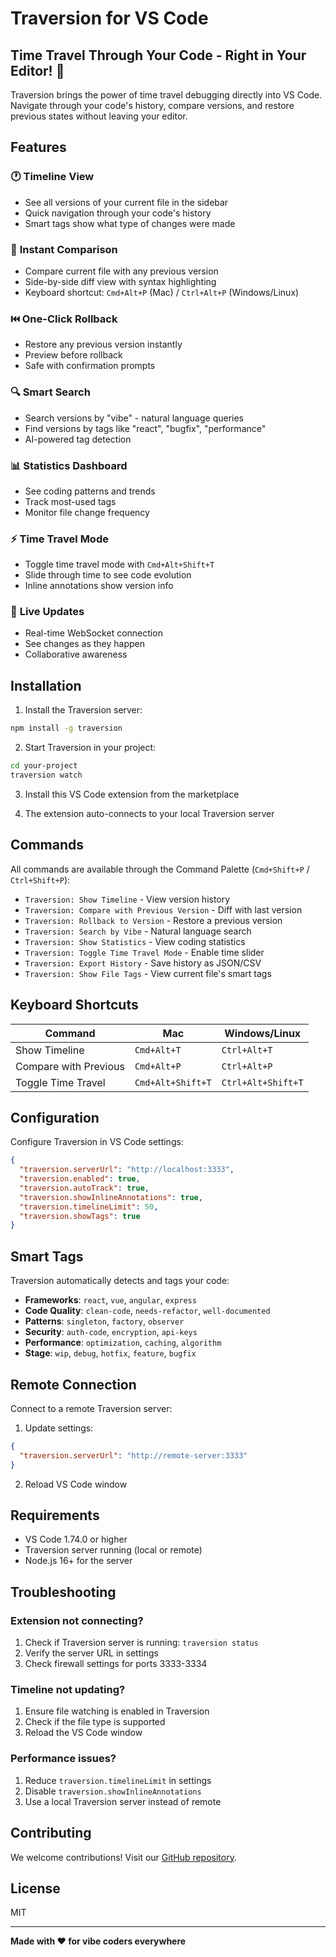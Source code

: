 # Traversion for VS Code

## Time Travel Through Your Code - Right in Your Editor! 🚀

Traversion brings the power of time travel debugging directly into VS Code. Navigate through your code's history, compare versions, and restore previous states without leaving your editor.

## Features

### 🕐 **Timeline View**
- See all versions of your current file in the sidebar
- Quick navigation through your code's history
- Smart tags show what type of changes were made

### 🔄 **Instant Comparison**
- Compare current file with any previous version
- Side-by-side diff view with syntax highlighting
- Keyboard shortcut: `Cmd+Alt+P` (Mac) / `Ctrl+Alt+P` (Windows/Linux)

### ⏮️ **One-Click Rollback**
- Restore any previous version instantly
- Preview before rollback
- Safe with confirmation prompts

### 🔍 **Smart Search**
- Search versions by "vibe" - natural language queries
- Find versions by tags like "react", "bugfix", "performance"
- AI-powered tag detection

### 📊 **Statistics Dashboard**
- See coding patterns and trends
- Track most-used tags
- Monitor file change frequency

### ⚡ **Time Travel Mode**
- Toggle time travel mode with `Cmd+Alt+Shift+T`
- Slide through time to see code evolution
- Inline annotations show version info

### 🔗 **Live Updates**
- Real-time WebSocket connection
- See changes as they happen
- Collaborative awareness

## Installation

1. Install the Traversion server:
```bash
npm install -g traversion
```

2. Start Traversion in your project:
```bash
cd your-project
traversion watch
```

3. Install this VS Code extension from the marketplace

4. The extension auto-connects to your local Traversion server

## Commands

All commands are available through the Command Palette (`Cmd+Shift+P` / `Ctrl+Shift+P`):

- `Traversion: Show Timeline` - View version history
- `Traversion: Compare with Previous Version` - Diff with last version
- `Traversion: Rollback to Version` - Restore a previous version
- `Traversion: Search by Vibe` - Natural language search
- `Traversion: Show Statistics` - View coding statistics
- `Traversion: Toggle Time Travel Mode` - Enable time slider
- `Traversion: Export History` - Save history as JSON/CSV
- `Traversion: Show File Tags` - View current file's smart tags

## Keyboard Shortcuts

| Command | Mac | Windows/Linux |
|---------|-----|---------------|
| Show Timeline | `Cmd+Alt+T` | `Ctrl+Alt+T` |
| Compare with Previous | `Cmd+Alt+P` | `Ctrl+Alt+P` |
| Toggle Time Travel | `Cmd+Alt+Shift+T` | `Ctrl+Alt+Shift+T` |

## Configuration

Configure Traversion in VS Code settings:

```json
{
  "traversion.serverUrl": "http://localhost:3333",
  "traversion.enabled": true,
  "traversion.autoTrack": true,
  "traversion.showInlineAnnotations": true,
  "traversion.timelineLimit": 50,
  "traversion.showTags": true
}
```

## Smart Tags

Traversion automatically detects and tags your code:

- **Frameworks**: `react`, `vue`, `angular`, `express`
- **Code Quality**: `clean-code`, `needs-refactor`, `well-documented`
- **Patterns**: `singleton`, `factory`, `observer`
- **Security**: `auth-code`, `encryption`, `api-keys`
- **Performance**: `optimization`, `caching`, `algorithm`
- **Stage**: `wip`, `debug`, `hotfix`, `feature`, `bugfix`

## Remote Connection

Connect to a remote Traversion server:

1. Update settings:
```json
{
  "traversion.serverUrl": "http://remote-server:3333"
}
```

2. Reload VS Code window

## Requirements

- VS Code 1.74.0 or higher
- Traversion server running (local or remote)
- Node.js 16+ for the server

## Troubleshooting

### Extension not connecting?
1. Check if Traversion server is running: `traversion status`
2. Verify the server URL in settings
3. Check firewall settings for ports 3333-3334

### Timeline not updating?
1. Ensure file watching is enabled in Traversion
2. Check if the file type is supported
3. Reload the VS Code window

### Performance issues?
1. Reduce `traversion.timelineLimit` in settings
2. Disable `traversion.showInlineAnnotations`
3. Use a local Traversion server instead of remote

## Contributing

We welcome contributions! Visit our [GitHub repository](https://github.com/traversion/vscode-extension).

## License

MIT

---

**Made with ❤️ for vibe coders everywhere**